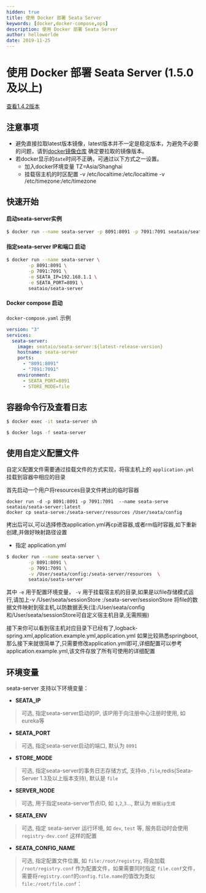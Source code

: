 ```yaml
---
hidden: true
title: 使用 Docker 部署 Seata Server
keywords: [docker,docker-compose,ops]
description: 使用 Docker 部署 Seata Server
author: helloworlde
date: 2019-11-25
---
```


# 使用 Docker 部署 Seata Server (1.5.0及以上)

<a href="./deploy-by-docker-142">查看1.4.2版本</a>

## 注意事项
- 避免直接拉取latest版本镜像，latest版本并不一定是稳定版本，为避免不必要的问题，请到[docker镜像仓库](https://hub.docker.com/r/seataio/seata-server/tags)
  确定要拉取的镜像版本。
- 若docker显示的`date`时间不正确，可通过以下方式之一设置。
    - 加入docker环境变量 TZ=Asia/Shanghai
    - 挂载宿主机的时区配置 -v /etc/localtime:/etc/localtime -v /etc/timezone:/etc/timezone

## 快速开始 

#### 启动seata-server实例

```bash
$ docker run --name seata-server -p 8091:8091 -p 7091:7091 seataio/seata-server:1.5.0
```

#### 指定seata-server IP和端口 启动

```bash
$ docker run --name seata-server \
        -p 8091:8091 \
        -p 7091:7091 \
        -e SEATA_IP=192.168.1.1 \
        -e SEATA_PORT=8091 \
        seataio/seata-server
```

#### Docker compose 启动

`docker-compose.yaml` 示例

```yaml
version: "3"
services:
  seata-server:
    image: seataio/seata-server:${latest-release-version}
    hostname: seata-server
    ports:
      - "8091:8091"
      - "7091:7091"
    environment:
      - SEATA_PORT=8091
      - STORE_MODE=file
```



## 容器命令行及查看日志

```bash
$ docker exec -it seata-server sh
```

```bash
$ docker logs -f seata-server
```

## 使用自定义配置文件

自定义配置文件需要通过挂载文件的方式实现，将宿主机上的 `application.yml`  挂载到容器中相应的目录

首先启动一个用户将resources目录文件拷出的临时容器

```
docker run -d -p 8091:8091 -p 7091:7091  --name seata-serve seataio/seata-server:latest
docker cp seata-serve:/seata-server/resources /User/seata/config
```

拷出后可以,可以选择修改application.yml再cp进容器,或者rm临时容器,如下重新创建,并做好映射路径设置

- 指定 application.yml

```bash
$ docker run --name seata-server \
        -p 8091:8091 \
        -p 7091:7091 \
        -v /User/seata/config:/seata-server/resources  \
        seataio/seata-server
```

其中 `-e` 用于配置环境变量， `-v` 用于挂载宿主机的目录,如果是以file存储模式运行,请加上-v /User/seata/sessionStore :/seata-server/sessionStore 将file的数据文件映射到宿主机,以防数据丢失(注:/User/seata/config和/User/seata/sessionStore可自定义宿主机目录,无需照搬)

接下来你可以看到宿主机对应目录下已经有了,logback-spring.xml,application.example.yml,application.yml 如果比较熟悉springboot,那么接下来就很简单了,只需要修改application.yml即可,详细配置可以参考application.example.yml,该文件存放了所有可使用的详细配置

## 环境变量

seata-server 支持以下环境变量： 

- **SEATA_IP**

> 可选, 指定seata-server启动的IP, 该IP用于向注册中心注册时使用, 如eureka等

- **SEATA_PORT**

> 可选, 指定seata-server启动的端口, 默认为 `8091`

- **STORE_MODE**

> 可选, 指定seata-server的事务日志存储方式, 支持`db` ,`file`,redis(Seata-Server 1.3及以上版本支持), 默认是 `file`

- **SERVER_NODE**

> 可选, 用于指定seata-server节点ID, 如 `1`,`2`,`3`..., 默认为 `根据ip生成`

- **SEATA_ENV**

> 可选, 指定 seata-server 运行环境, 如 `dev`, `test` 等, 服务启动时会使用 `registry-dev.conf` 这样的配置

- **SEATA_CONFIG_NAME**

> 可选, 指定配置文件位置, 如 `file:/root/registry`, 将会加载 `/root/registry.conf` 作为配置文件，如果需要同时指定 `file.conf`文件，需要将`registry.conf`的`config.file.name`的值改为类似`file:/root/file.conf`：

